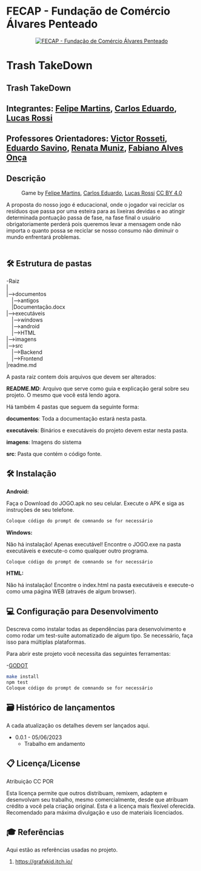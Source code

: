 # FECAP - Fundação de Comércio Álvares Penteado

<p align="center">
<a href= "https://www.fecap.br/"><img src="https://encrypted-tbn0.gstatic.com/images?q=tbn:ANd9GcRhZPrRa89Kma0ZZogxm0pi-tCn_TLKeHGVxywp-LXAFGR3B1DPouAJYHgKZGV0XTEf4AE&usqp=CAU" alt="FECAP - Fundação de Comércio Álvares Penteado" border="0"></a>
</p>

# Trash TakeDown

## Trash TakeDown

## Integrantes: <a href="https://www.linkedin.com/in/ifelipemartins/">Felipe Martins</a>, <a href="https://www.linkedin.com/in/carlos-eduardo-pereira-bento-89536222a/">Carlos Eduardo</a>, <a href="">Lucas Rossi</a>

## Professores Orientadores: <a href="https://www.linkedin.com/in/victorbarq/">Victor Rosseti</a>, <a href="https://www.linkedin.com/in/eduardo-savino-gomes-77833a10/">Eduardo Savino</a>, <a href="https://www.linkedin.com/in/remuniz/">Renata Muniz</a>, <a href="https://www.linkedin.com/in/fabiano-on%C3%A7a-3214a12/">Fabiano Alves Onça</a>

## Descrição

<p align="center">
  Game by <a href="https://www.linkedin.com/in/ifelipemartins/">Felipe Martins</a>, <a href="https://www.linkedin.com/in/carlos-eduardo-pereira-bento-89536222a/">Carlos Eduardo</a>, <a href="">Lucas Rossi</a> <a rel="license" href="https://creativecommons.org/licenses/by/4.0/">CC BY 4.0</a> 
</p>


A proposta do nosso jogo é educacional, onde o jogador vai reciclar os resíduos que passa por uma esteira para as lixeiras devidas e ao atingir determinada pontuação passa de fase, na fase final o usuário obrigatoriamente perderá pois queremos levar a mensagem onde não importa o quanto possa se reciclar se nosso consumo não diminuir o mundo enfrentará problemas.
<br><br>



## 🛠 Estrutura de pastas

-Raiz<br>
|<br>
|-->documentos<br>
  &emsp;|-->antigos<br>
  &emsp;|Documentação.docx<br>
|-->executáveis<br>
  &emsp;|-->windows<br>
  &emsp;|-->android<br>
  &emsp;|-->HTML<br>
|-->imagens<br>
|-->src<br>
  &emsp;|-->Backend<br>
  &emsp;|-->Frontend<br>
|readme.md<br>

A pasta raiz contem dois arquivos que devem ser alterados:

<b>README.MD</b>: Arquivo que serve como guia e explicação geral sobre seu projeto. O mesmo que você está lendo agora.

Há também 4 pastas que seguem da seguinte forma:

<b>documentos</b>: Toda a documentação estará nesta pasta.

<b>executáveis</b>: Binários e executáveis do projeto devem estar nesta pasta.

<b>imagens</b>: Imagens do sistema

<b>src</b>: Pasta que contém o código fonte.

## 🛠 Instalação

<b>Android:</b>

Faça o Download do JOGO.apk no seu celular.
Execute o APK e siga as instruções de seu telefone.

```sh
Coloque código do prompt de comnando se for necessário
```

<b>Windows:</b>

Não há instalação! Apenas executável!
Encontre o JOGO.exe na pasta executáveis e execute-o como qualquer outro programa.

```sh
Coloque código do prompt de comnando se for necessário
```

<b>HTML:</b>

Não há instalação!
Encontre o index.html na pasta executáveis e execute-o como uma página WEB (através de algum browser).

## 💻 Configuração para Desenvolvimento

Descreva como instalar todas as dependências para desenvolvimento e como rodar um test-suite automatizado de algum tipo. Se necessário, faça isso para múltiplas plataformas.

Para abrir este projeto você necessita das seguintes ferramentas:

-<a href="https://godotengine.org/download">GODOT</a>

```sh
make install
npm test
Coloque código do prompt de comnando se for necessário
```

## 🗃 Histórico de lançamentos

A cada atualização os detalhes devem ser lançados aqui.

* 0.0.1 - 05/06/2023
    * Trabalho em andamento

## 📋 Licença/License
Atribuição
CC POR

Esta licença permite que outros distribuam, remixem, adaptem e desenvolvam seu trabalho, mesmo comercialmente, desde que atribuam crédito a você pela criação original. Esta é a licença mais flexível oferecida. Recomendado para máxima divulgação e uso de materiais licenciados.

## 🎓 Referências

Aqui estão as referências usadas no projeto.

1. https://grafxkid.itch.io/
